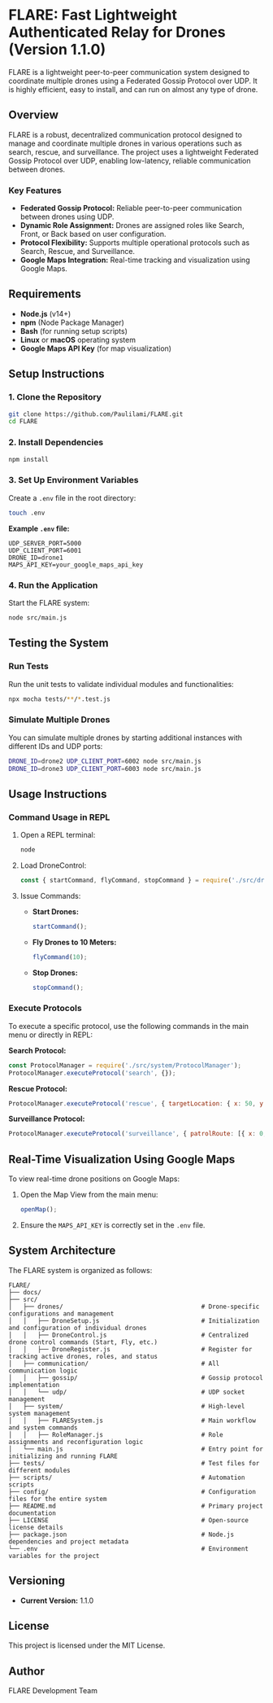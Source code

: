 
# FLARE: Fast Lightweight Authenticated Relay for Drones (Version 1.1.0)

FLARE is a lightweight peer-to-peer communication system designed to coordinate multiple drones using a Federated Gossip Protocol over UDP. It is highly efficient, easy to install, and can run on almost any type of drone.

## Overview
FLARE is a robust, decentralized communication protocol designed to manage and coordinate multiple drones in various operations such as search, rescue, and surveillance. The project uses a lightweight Federated Gossip Protocol over UDP, enabling low-latency, reliable communication between drones.

### Key Features
- **Federated Gossip Protocol:** Reliable peer-to-peer communication between drones using UDP.
- **Dynamic Role Assignment:** Drones are assigned roles like Search, Front, or Back based on user configuration.
- **Protocol Flexibility:** Supports multiple operational protocols such as Search, Rescue, and Surveillance.
- **Google Maps Integration:** Real-time tracking and visualization using Google Maps.

## Requirements
- **Node.js** (v14+)
- **npm** (Node Package Manager)
- **Bash** (for running setup scripts)
- **Linux** or **macOS** operating system
- **Google Maps API Key** (for map visualization)

## Setup Instructions

### 1. Clone the Repository
```bash
git clone https://github.com/Paulilami/FLARE.git
cd FLARE
```

### 2. Install Dependencies
```bash
npm install
```

### 3. Set Up Environment Variables
Create a `.env` file in the root directory:

```bash
touch .env
```

**Example `.env` file:**
```dotenv
UDP_SERVER_PORT=5000
UDP_CLIENT_PORT=6001
DRONE_ID=drone1
MAPS_API_KEY=your_google_maps_api_key
```

### 4. Run the Application
Start the FLARE system:

```bash
node src/main.js
```

## Testing the System

### Run Tests
Run the unit tests to validate individual modules and functionalities:

```bash
npx mocha tests/**/*.test.js
```

### Simulate Multiple Drones
You can simulate multiple drones by starting additional instances with different IDs and UDP ports:

```bash
DRONE_ID=drone2 UDP_CLIENT_PORT=6002 node src/main.js
DRONE_ID=drone3 UDP_CLIENT_PORT=6003 node src/main.js
```

## Usage Instructions

### Command Usage in REPL
1. Open a REPL terminal:

   ```bash
   node
   ```

2. Load DroneControl:
   ```javascript
   const { startCommand, flyCommand, stopCommand } = require('./src/drones/DroneControl');
   ```

3. Issue Commands:
   - **Start Drones:**
     ```javascript
     startCommand();
     ```
   - **Fly Drones to 10 Meters:**
     ```javascript
     flyCommand(10);
     ```
   - **Stop Drones:**
     ```javascript
     stopCommand();
     ```

### Execute Protocols
To execute a specific protocol, use the following commands in the main menu or directly in REPL:

**Search Protocol:**
```javascript
const ProtocolManager = require('./src/system/ProtocolManager');
ProtocolManager.executeProtocol('search', {});
```

**Rescue Protocol:**
```javascript
ProtocolManager.executeProtocol('rescue', { targetLocation: { x: 50, y: 100 } });
```

**Surveillance Protocol:**
```javascript
ProtocolManager.executeProtocol('surveillance', { patrolRoute: [{ x: 0, y: 0 }, { x: 50, y: 50 }] });
```

## Real-Time Visualization Using Google Maps
To view real-time drone positions on Google Maps:

1. Open the Map View from the main menu:
   ```javascript
   openMap();
   ```

2. Ensure the `MAPS_API_KEY` is correctly set in the `.env` file.

## System Architecture
The FLARE system is organized as follows:

```
FLARE/
├── docs/
├── src/
│   ├── drones/                                      # Drone-specific configurations and management
│   │   ├── DroneSetup.js                            # Initialization and configuration of individual drones
│   │   ├── DroneControl.js                          # Centralized drone control commands (Start, Fly, etc.)
│   │   ├── DroneRegister.js                         # Register for tracking active drones, roles, and status
│   ├── communication/                               # All communication logic
│   │   ├── gossip/                                  # Gossip protocol implementation
│   │   └── udp/                                     # UDP socket management
│   ├── system/                                      # High-level system management
│   │   ├── FLARESystem.js                           # Main workflow and system commands
│   │   ├── RoleManager.js                           # Role assignments and reconfiguration logic
│   └── main.js                                      # Entry point for initializing and running FLARE
├── tests/                                           # Test files for different modules
├── scripts/                                         # Automation scripts
├── config/                                          # Configuration files for the entire system
├── README.md                                        # Primary project documentation
├── LICENSE                                          # Open-source license details
├── package.json                                     # Node.js dependencies and project metadata
└── .env                                             # Environment variables for the project
```

## Versioning
- **Current Version:** 1.1.0

## License
This project is licensed under the MIT License.

## Author
FLARE Development Team
